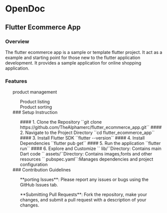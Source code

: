 # OpenDoc
## Flutter Ecommerce App
### Overview
The flutter ecommerce app is a sample or template flutter project. It act as a example and starting point for those new to the flutter application development. It provides a sample application for online shopping application.
### Features
<ol>
  product management
  <ul>
    Product listing<br>
    Product sorting
  </ul>
### Setup Instruction
<ul>
  #### 1. Clone the Repository
  ``git clone https://github.com/TheAlphamerc/flutter_ecommerce_app.git``
  #### 2. Navigate to the Project Directory
  ``cd flutter_ecommerce_app``
  #### 3. Install Flutter SDK
  ``flutter --version``
  #### 4. Install Dependencies
  ``flutter pub get``
  #### 5. Run the application
  ``flutter run``
  #### 6. Explore and Customize
  `` lib/``Directory: Contains main Dart code 
  `` assets/``Directory: Contains images,fonts and other resources
  `` pubspec.yaml``:Manages dependencies and project configuration
</ul>
### Contribution Guidelines
<ul>
  **porting Issues**: Please report any issues or bugs using the GitHub Issues tab.
</ul>
<ul>
  **Submitting Pull Requests**: Fork the repository, make your changes, and submit a pull request with a description of your changes.
</ul>
</ol>
